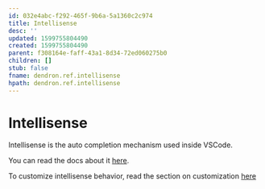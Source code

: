 ```yaml
---
id: 032e4abc-f292-465f-9b6a-5a1360c2c974
title: Intellisense
desc: ''
updated: 1599755804490
created: 1599755804490
parent: f308164e-faff-43a1-8d34-72ed060275b0
children: []
stub: false
fname: dendron.ref.intellisense
hpath: dendron.ref.intellisense
---
```

# Intellisense

Intellisense is the auto completion mechanism used inside VSCode. 

You can read the docs about it [here](https://code.visualstudio.com/docs/editor/intellisense#_intellisense-features).

To customize intellisense behavior, read the section on customization [here](https://code.visualstudio.com/docs/editor/intellisense#_customizing-intellisense)
